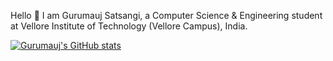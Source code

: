 Hello 👋
I am Gurumauj Satsangi, a Computer Science & Engineering student at Vellore Institute of Technology (Vellore Campus), India.

[![Gurumauj's GitHub stats](https://github-readme-stats.vercel.app/api?username=GurumaujSatsangi)](https://github.com/GurumaujSatsangi/github-readme-stats)
